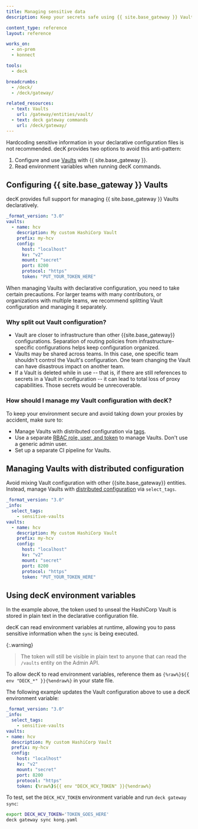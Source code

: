 ```yaml
---
title: Managing sensitive data
description: Keep your secrets safe using {{ site.base_gateway }} Vaults with decK.

content_type: reference
layout: reference

works_on:
  - on-prem
  - konnect

tools:
  - deck

breadcrumbs:
  - /deck/
  - /deck/gateway/

related_resources:
  - text: Vaults
    url: /gateway/entities/vault/
  - text: deck gateway commands
    url: /deck/gateway/
---
```


Hardcoding sensitive information in your declarative configuration files is not recommended. decK provides two options to avoid this anti-pattern:

1. Configure and use [Vaults](/gateway/entities/vault/) with {{ site.base_gateway }}.
1. Read environment variables when running decK commands.

## Configuring {{ site.base_gateway }} Vaults

decK provides full support for managing {{ site.base_gateway }} Vaults declaratively.

```yaml
_format_version: "3.0"
vaults:
  - name: hcv
    description: My custom HashiCorp Vault
    prefix: my-hcv
    config:
      host: "localhost"
      kv: "v2"
      mount: "secret"
      port: 8200
      protocol: "https"
      token: "PUT_YOUR_TOKEN_HERE"
```

When managing Vaults with declarative configuration, you need to take certain precautions. For larger teams with many contributors, or organizations with multiple teams, we recommend splitting Vault configuration and managing it separately.

### Why split out Vault configuration?

- Vault are closer to infrastructure than other {{site.base_gateway}} configurations. Separation of routing policies from infrastructure-specific configurations helps keep configuration organized.
- Vaults may be shared across teams. In this case, one specific team shouldn't control the Vault's configuration. One team changing the Vault can have disastrous impact on another team.
- If a Vault is deleted while in use -- that is, if there are still references to secrets in a Vault in configuration -- it can lead to total loss of proxy capabilities. Those secrets would be unrecoverable.

### How should I manage my Vault configuration with decK?

To keep your environment secure and avoid taking down your proxies by accident, make sure to:

- Manage Vaults with distributed configuration via [tags](/eck/gateway/tags/).
- Use a separate [RBAC role, user, and token](/deck/gateway/rbac/)
  to manage Vaults. Don't use a generic admin user.
- Set up a separate CI pipeline for Vaults.

## Managing Vaults with distributed configuration

Avoid mixing Vault configuration with other {{site.base_gateway}} entities. Instead, manage Vaults with [distributed configuration](/deck/gateway/tags/#select-tags) via `select_tags`.

```yaml
_format_version: "3.0"
_info:
  select_tags:
    - sensitive-vaults
vaults:
  - name: hcv
    description: My custom HashiCorp Vault
    prefix: my-hcv
    config:
      host: "localhost"
      kv: "v2"
      mount: "secret"
      port: 8200
      protocol: "https"
      token: "PUT_YOUR_TOKEN_HERE"
```

## Using decK environment variables

In the example above, the token used to unseal the HashiCorp Vault is stored in plain text in the declarative configuration file.

decK can read environment variables at runtime, allowing you to pass sensitive information when the `sync` is being executed.

{:.warning}
> The token will still be visible in plain text to anyone that can read the `/vaults` entity on the Admin API.

To allow decK to read environment variables, reference them as
`{%raw%}${{ env "DECK_*" }}{%endraw%}` in your state file.

The following example updates the Vault configuration above to use a decK environment variable:

```yaml
_format_version: "3.0"
_info:
  select_tags:
    - sensitive-vaults
vaults:
- name: hcv
  description: My custom HashiCorp Vault
  prefix: my-hcv
  config:
    host: "localhost"
    kv: "v2"
    mount: "secret"
    port: 8200
    protocol: "https"
    token: {%raw%}${{ env "DECK_HCV_TOKEN" }}{%endraw%}
```

To test, set the `DECK_HCV_TOKEN` environment variable and run `deck gateway sync`:

```bash
export DECK_HCV_TOKEN='TOKEN_GOES_HERE'
deck gateway sync kong.yaml
```
